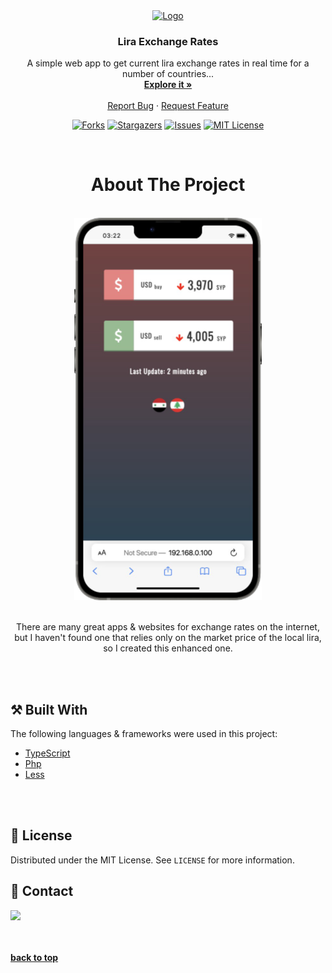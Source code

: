 <div id="top"></div>

<div align="center">
  <a href="https://github.com/karamalhamoud/Lira-Exchange-Rates">
    <img src="images/favicon.ico" alt="Logo" width="125">
  </a>

  <h3 align="center">Lira Exchange Rates</h3>

  <p align="center">
   A simple web app to get current lira exchange rates in real time for a number of countries...
    <br />
    <a href="#product-screenshot"><strong>Explore it »</strong></a>
    <br />
    <br />
    <a href="https://github.com/karamalhamoud/Lira-Exchange-Rates/issues">Report Bug</a>
    ·
    <a href="https://github.com/karamalhamoud/Lira-Exchange-Rates/issues">Request Feature</a>
  </p>


  [![Forks][forks-shield]][forks-url]
  [![Stargazers][stars-shield]][stars-url]
  [![Issues][issues-shield]][issues-url]
  [![MIT License][license-shield]][license-url]

<br />


# About The Project

<br />

<img id="product-screenshot" src="images/screenshot.png" width="300">
<br><br>

There are many great apps & websites for exchange rates on the internet, but I haven't found one that relies only on the market price of the local lira, so I created this enhanced one.

</div>

<br><br>

## ⚒ Built With

The following languages & frameworks were used in this project:
* [TypeScript](https://www.typescriptlang.org/)
* [Php](https://www.php.net/)
* [Less](http://lesscss.org/)


<br><br>

## 📝 License

Distributed under the MIT License. See `LICENSE` for more information.



## 🤙 Contact

<a href="https://www.instagram.com/karam.alhamoud/"><img src="https://img.shields.io/badge/instagram%20@karam.alhamoud-E4405F?style=for-the-badge&logo=instagram&logoColor=white"/></a>


<br><br>
<b align="right"><a href="#top">back to top</a></b>




[forks-shield]: https://img.shields.io/github/forks/karamalhamoud/Lira-Exchange-Rates.svg?style=for-the-badge
[forks-url]: https://github.com/karamalhamoud/Lira-Exchange-Rates/network/members
[stars-shield]: https://img.shields.io/github/stars/karamalhamoud/Lira-Exchange-Rates.svg?style=for-the-badge
[stars-url]: https://github.com/karamalhamoud/Lira-Exchange-Rates/stargazers
[issues-shield]: https://img.shields.io/github/issues/karamalhamoud/Lira-Exchange-Rates.svg?style=for-the-badge
[issues-url]: https://github.com/karamalhamoud/Lira-Exchange-Rates/issues
[license-shield]: https://img.shields.io/github/license/karamalhamoud/Lira-Exchange-Rates.svg?style=for-the-badge
[license-url]: https://github.com/karamalhamoud/Lira-Exchange-Rates/blob/master/LICENSE
